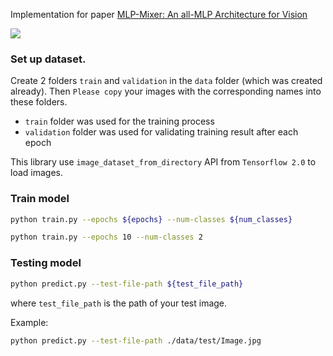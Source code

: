 Implementation for paper [MLP-Mixer: An all-MLP Architecture for Vision](https://arxiv.org/pdf/2105.01601.pdf)

![](/home/qlinhta/mlp-mixer/images/architecture.PNG)

### Set up dataset.

Create 2 folders `train` and `validation` in the `data` folder (which was created already). Then `Please copy` your images with the corresponding names into these folders.

- `train` folder was used for the training process
- `validation` folder was used for validating training result after each epoch 

This library use `image_dataset_from_directory` API from `Tensorflow 2.0` to load images.

### Train model

```bash
python train.py --epochs ${epochs} --num-classes ${num_classes}
```

```bash
python train.py --epochs 10 --num-classes 2
```
### Testing model

```bash
python predict.py --test-file-path ${test_file_path}
```

where `test_file_path` is the path of your test image.

Example:

```bash
python predict.py --test-file-path ./data/test/Image.jpg
```